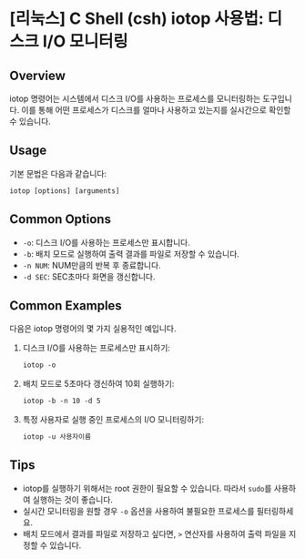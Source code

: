 # [리눅스] C Shell (csh) iotop 사용법: 디스크 I/O 모니터링

## Overview
iotop 명령어는 시스템에서 디스크 I/O를 사용하는 프로세스를 모니터링하는 도구입니다. 이를 통해 어떤 프로세스가 디스크를 얼마나 사용하고 있는지를 실시간으로 확인할 수 있습니다.

## Usage
기본 문법은 다음과 같습니다:

```csh
iotop [options] [arguments]
```

## Common Options
- `-o`: 디스크 I/O를 사용하는 프로세스만 표시합니다.
- `-b`: 배치 모드로 실행하여 출력 결과를 파일로 저장할 수 있습니다.
- `-n NUM`: NUM만큼의 반복 후 종료합니다.
- `-d SEC`: SEC초마다 화면을 갱신합니다.

## Common Examples
다음은 iotop 명령어의 몇 가지 실용적인 예입니다.

1. 디스크 I/O를 사용하는 프로세스만 표시하기:
   ```csh
   iotop -o
   ```

2. 배치 모드로 5초마다 갱신하여 10회 실행하기:
   ```csh
   iotop -b -n 10 -d 5
   ```

3. 특정 사용자로 실행 중인 프로세스의 I/O 모니터링하기:
   ```csh
   iotop -u 사용자이름
   ```

## Tips
- iotop를 실행하기 위해서는 root 권한이 필요할 수 있습니다. 따라서 `sudo`를 사용하여 실행하는 것이 좋습니다.
- 실시간 모니터링을 원할 경우 `-o` 옵션을 사용하여 불필요한 프로세스를 필터링하세요.
- 배치 모드에서 결과를 파일로 저장하고 싶다면, `>` 연산자를 사용하여 출력 파일을 지정할 수 있습니다.
